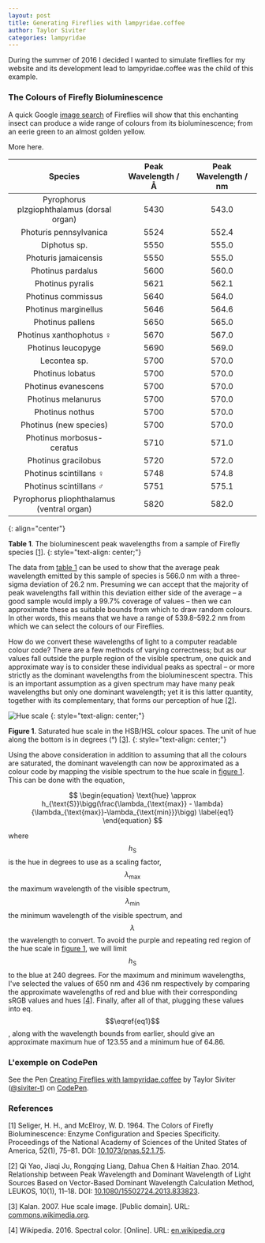 ```yaml
---
layout: post
title: Generating Fireflies with lampyridae.coffee
author: Taylor Siviter
categories: lampyridae
---
```

<script type="text/x-mathjax-config">MathJax.Hub.Config({TeX:{equationNumbers:{autoNumber:"AMS"}}});</script>
<script type="text/javascript" async src="https://cdn.mathjax.org/mathjax/latest/MathJax.js?config=TeX-MML-AM_CHTML"></script>

During the summer of 2016 I decided I wanted to simulate fireflies for my website and its development lead to lampyridae.coffee was the child of this example.

### The Colours of Firefly Bioluminescence

A quick Google [image search](https://www.google.co.uk/search?q=firefly+insect&tbm=isch) of Fireflies will show that this enchanting insect can produce a wide range of colours from its bioluminescence; from an eerie green to an almost golden yellow.

More here.

| <span id="table-1">Species</span>           | Peak Wavelength / Å | Peak Wavelength / nm |
|:-------------------------------------------:|:-------------------:|:--------------------:|
| Pyrophorus plzgiophthalamus (dorsal organ)  | 5430                | 543.0                |
| Photuris pennsylvanica                      | 5524                | 552.4                |
| Diphotus sp.                                | 5550                | 555.0                |
| Photuris jamaicensis                        | 5550                | 555.0                |
| Photinus pardalus                           | 5600                | 560.0                |
| Photinus pyralis                            | 5621                | 562.1                |
| Photinus commissus                          | 5640                | 564.0                |
| Photinus marginellus                        | 5646                | 564.6                |
| Photinus pallens                            | 5650                | 565.0                |
| Photinus xanthophotus ♀                     | 5670                | 567.0                |
| Photinus leucopyge                          | 5690                | 569.0                |
| Lecontea sp.                                | 5700                | 570.0                |
| Photinus lobatus                            | 5700                | 570.0                |
| Photinus evanescens                         | 5700                | 570.0                |
| Photinus melanurus                          | 5700                | 570.0                |
| Photinus nothus                             | 5700                | 570.0                |
| Photinus (new species)                      | 5700                | 570.0                |
| Photinus morbosus-ceratus                   | 5710                | 571.0                |
| Photinus gracilobus                         | 5720                | 572.0                |
| Photinus scintillans ♀                      | 5748                | 574.8                |
| Photinus scintillans ♂                      | 5751                | 575.1                |
| Pyrophorus pliophthalamus (ventral organ)   | 5820                | 582.0                |
{: align="center"}

**Table 1**. The bioluminescent peak wavelengths from a sample of Firefly species&nbsp;[[1]](#ref-1).
{: style="text-align: center;"}

The data from [table&nbsp;1](#table-1) can be used to show that the average peak wavelength emitted by this sample of species is 566.0&nbsp;nm with a three-sigma deviation of 26.2&nbsp;nm.
Presuming we can accept that the majority of peak wavelengths fall within this deviation either side of the average &ndash; a good sample would imply a 99.7% coverage of values &ndash; then we can approximate these as suitable bounds from which to draw random colours. In other words, this means that we have a range of 539.8&ndash;592.2&nbsp;nm from which we can select the colours of our Fireflies.

How do we convert these wavelengths of light to a computer readable colour code? There are a few methods of varying correctness; but as our values fall outside the purple region of the visible spectrum, one quick and approximate way is to consider these individual peaks as spectral &ndash; or more strictly as the dominant wavelengths from the bioluminescent spectra. This is an important assumption as a given spectrum may have many peak wavelengths but only one dominant wavelength; yet it is this latter quantity, together with its complementary, that forms our perception of hue&nbsp;[[2]](#ref-2).

<span id="fig-1"></span>![Hue scale](https://upload.wikimedia.org/wikipedia/commons/a/ad/HueScale.svg)
{: style="text-align: center;"}

**Figure 1**. Saturated hue scale in the HSB/HSL colour spaces. The unit of hue along the bottom is in degrees&nbsp;(°)&nbsp;[[3]](#ref-3).
{: style="text-align: center;"}

Using the above consideration in addition to assuming that all the colours are saturated, the dominant wavelength can now be approximated as a colour code by mapping the visible spectrum to the hue scale in [figure&nbsp;1](#fig-1). This can be done with the equation,

$$
\begin{equation}
  \text{hue} \approx h_{\text{S}}\bigg(\frac{\lambda_{\text{max}} - \lambda}{\lambda_{\text{max}}-\lambda_{\text{min}}}\bigg)
  \label{eq1}
\end{equation}
$$

where $$h_{\text{S}}$$ is the hue in degrees to use as a scaling factor, $$\lambda_{\text{max}}$$ the maximum wavelength of the visible spectrum, $$\lambda_{\text{min}}$$ the minimum wavelength of the visible spectrum, and $$\lambda$$ the wavelength to convert. To avoid the purple and repeating red region of the hue scale in [figure&nbsp;1](#fig-1), we will limit $$h_{\text{S}}$$ to the blue at 240 degrees. For the maximum and minimum wavelengths, I've selected the values of 650&nbsp;nm and 436&nbsp;nm respectively by comparing the approximate wavelengths of red and blue with their corresponding sRGB values and hues&nbsp;[[4]](#ref-4). Finally, after all of that, plugging these values into eq.$$\eqref{eq1}$$, along with the wavelength bounds from earlier, should give an approximate maximum hue of 123.55 and a minimum hue of 64.86.

### L'exemple on CodePen

<p data-height="265" data-theme-id="0" data-slug-hash="mAVjzB" data-default-tab="result" data-user="siviter-t" data-embed-version="2" data-preview="true" class="codepen">See the Pen <a href="http://codepen.io/siviter-t/pen/mAVjzB/">Creating Fireflies with lampyridae.coffee</a> by Taylor Siviter (<a href="http://codepen.io/siviter-t">@siviter-t</a>) on <a href="http://codepen.io">CodePen</a>.</p>
<script async src="//assets.codepen.io/assets/embed/ei.js"></script>

### References

<span id="ref-1">[1]</span> Seliger, H. H., and McElroy, W. D. 1964. The Colors of Firefly Bioluminescence: Enzyme Configuration and Species Specificity. Proceedings of the National Academy of Sciences of the United States of America, 52(1), 75–81. DOI: [10.1073/pnas.52.1.75](http://dx.doi.org/10.1073/pnas.52.1.75).

<span id="ref-2">[2]</span> Qi Yao, Jiaqi Ju, Rongqing Liang, Dahua Chen & Haitian Zhao. 2014.
Relationship between Peak Wavelength and Dominant Wavelength of Light Sources Based
on Vector-Based Dominant Wavelength Calculation Method, LEUKOS, 10(1), 11–18. DOI:
[10.1080/15502724.2013.833823](http://dx.doi.org/10.1080/15502724.2013.833823).

<span id="ref-3">[3]</span> Kalan. 2007. Hue scale image. [Public domain]. URL: [commons.wikimedia.org](https://commons.wikimedia.org/wiki/File%3AHueScale.svg).

<span id="ref-4">[4]</span> Wikipedia. 2016. Spectral color. [Online]. URL: [en.wikipedia.org](https://en.wikipedia.org/wiki/Spectral_color)
